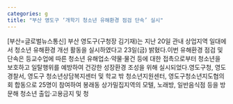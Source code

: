 ```yaml
---
categories: g
title: "부산 영도구 ‘개학기 청소년 유해환경 점검 단속’ 실시"
---
```

[부산=글로벌뉴스통신] 부산 영도구(구청장 김기재)는 지난 20일 관내 상업지역 일대에서 청소년 유해환경 개선 활동을 실시하였다고 23일(금) 밝혔다.이번 유해환경 점검 및 단속은 등교수업에 따른 청소년 유해업소‧약물‧물건 등에 대한 접촉으로부터 청소년을 보호하고 일탈행위를 예방하여 건강한 성장환경 조성을 위해 실시되었다.영도구청, 영도경찰서, 영도구 청소년상담복지센터 및 학교 밖 청소년지원센터, 영도구청소년지도협의회 합동으로 25명이 참여하여 봉래동 상가밀집지역의 모텔, 노래방, 일반음식점 등을 방문해 청소년 출입‧고용금지 및 청